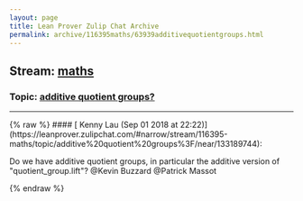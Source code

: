 ```yaml
---
layout: page
title: Lean Prover Zulip Chat Archive 
permalink: archive/116395maths/63939additivequotientgroups.html
---
```


## Stream: [maths](https://leanprover-community.github.io/archive/116395maths/index.html)
### Topic: [additive quotient groups?](https://leanprover-community.github.io/archive/116395maths/63939additivequotientgroups.html)

---

<base href="https://leanprover.zulipchat.com">
{% raw %}
#### [ Kenny Lau (Sep 01 2018 at 22:22)](https://leanprover.zulipchat.com/#narrow/stream/116395-maths/topic/additive%20quotient%20groups%3F/near/133189744):
<p>Do we have additive quotient groups, in particular the additive version of "quotient_group.lift"? <span class="user-mention" data-user-id="110038">@Kevin Buzzard</span> <span class="user-mention" data-user-id="110031">@Patrick Massot</span></p>


{% endraw %}
